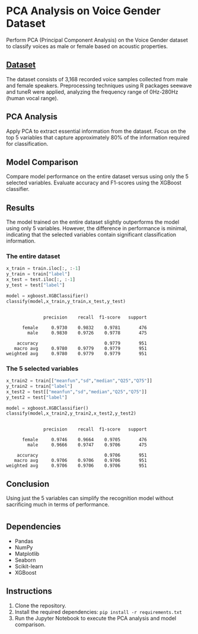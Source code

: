 # PCA Analysis on Voice Gender Dataset

Perform PCA (Principal Component Analysis) on the Voice Gender dataset to classify voices as male or female based on acoustic properties.

## [Dataset](https://www.kaggle.com/datasets/primaryobjects/voicegender)


The dataset consists of 3,168 recorded voice samples collected from male and female speakers. Preprocessing techniques using R packages seewave and tuneR were applied, analyzing the frequency range of 0Hz-280Hz (human vocal range).

## PCA Analysis

Apply PCA to extract essential information from the dataset. Focus on the top 5 variables that capture approximately 80% of the information required for classification.

## Model Comparison


Compare model performance on the entire dataset versus using only the 5 selected variables. Evaluate accuracy and F1-scores using the XGBoost classifier.

## Results

The model trained on the entire dataset slightly outperforms the model using only 5 variables. However, the difference in performance is minimal, indicating that the selected variables contain significant classification information.

### The entire dataset

```python
x_train = train.iloc[:, :-1]
y_train = train["label"]
x_test = test.iloc[:, :-1]
y_test = test["label"]

model = xgboost.XGBClassifier()
classify(model,x_train,y_train,x_test,y_test)
```
```

              precision    recall  f1-score   support

      female     0.9730    0.9832    0.9781       476
        male     0.9830    0.9726    0.9778       475

    accuracy                         0.9779       951
   macro avg     0.9780    0.9779    0.9779       951
weighted avg     0.9780    0.9779    0.9779       951
```
### The 5 selected variables
```python
x_train2 = train[["meanfun","sd","median","Q25","Q75"]]
y_train2 = train["label"]
x_test2 = test[["meanfun","sd","median","Q25","Q75"]]
y_test2 = test["label"]

model = xgboost.XGBClassifier()
classify(model,x_train2,y_train2,x_test2,y_test2)
```
```

              precision    recall  f1-score   support

      female     0.9746    0.9664    0.9705       476
        male     0.9666    0.9747    0.9706       475

    accuracy                         0.9706       951
   macro avg     0.9706    0.9706    0.9706       951
weighted avg     0.9706    0.9706    0.9706       951
```
## Conclusion

Using just the 5 variables can simplify the recognition model without sacrificing much in terms of performance.

#



## Dependencies

- Pandas
- NumPy
- Matplotlib
- Seaborn
- Scikit-learn
- XGBoost

## Instructions

1. Clone the repository.
2. Install the required dependencies: `pip install -r requirements.txt`
3. Run the Jupyter Notebook to execute the PCA analysis and model comparison.


